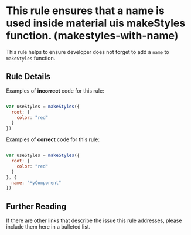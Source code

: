 # This rule ensures that a name is used inside material uis makeStyles function. (makestyles-with-name)

This rule helps to ensure developer does not forget to add a `name` to `makeStyles` function. 

## Rule Details

Examples of **incorrect** code for this rule:

```js

var useStyles = makeStyles({
  root: {
    color: "red"
  }
})

```

Examples of **correct** code for this rule:

```js

var useStyles = makeStyles({
  root: {
    color: "red"
  }
}, {
  name: "MyComponent"
})

```

## Further Reading

If there are other links that describe the issue this rule addresses, please include them here in a bulleted list.
